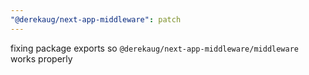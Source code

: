 ```yaml
---
"@derekaug/next-app-middleware": patch
---
```


fixing package exports so `@derekaug/next-app-middleware/middleware` works properly
